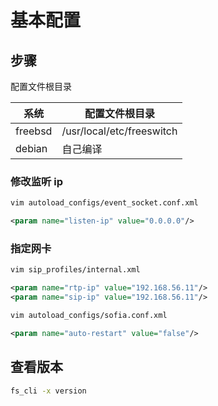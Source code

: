 # 基本配置

## 步骤

配置文件根目录

| 系统    | 配置文件根目录            |
| ------- | ------------------------- |
| freebsd | /usr/local/etc/freeswitch |
| debian  | 自己编译                  |

### 修改监听 ip

```sh
vim autoload_configs/event_socket.conf.xml
```

```xml
<param name="listen-ip" value="0.0.0.0"/>
```

### 指定网卡

```sh
vim sip_profiles/internal.xml
```

```xml
<param name="rtp-ip" value="192.168.56.11"/>
<param name="sip-ip" value="192.168.56.11"/>
```

```sh
vim autoload_configs/sofia.conf.xml
```

```xml
<param name="auto-restart" value="false"/>
```

## 查看版本

```sh
fs_cli -x version
```
